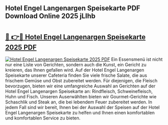 ## Hotel Engel Langenargen Speisekarte PDF Download Online 2025 jLIhb

# <h2><a href="http://gccpko.nevu.top/?p=Hotel+Engel+Langenargen+Speisekarte">🔗 👉🔴 Hotel Engel Langenargen Speisekarte 2025 PDF</a></h2>

[![Hotel Engel Langenargen Speisekarte 2025 PDF](https://i.imgur.com/dBaPXMq.png)](http://gccpko.nevu.top/?p=Hotel+Engel+Langenargen+Speisekarte)
Ein Essensmenü ist nicht nur eine Liste von Gerichten, sondern auch die Kunst, ein Gericht zu kreieren, das Ihnen gefallen wird. Auf der Hotel Engel Langenargen Speisekarte unserer Cafeteria finden Sie viele frische Salate, die aus frischem Gemüse und Obst zubereitet werden. Für diejenigen, die Fleisch bevorzugen, bieten wir eine umfangreiche Auswahl an Gerichten auf der Hotel Engel Langenargen Speisekarte an: Rindfleisch, Schweinefleisch, Huhn und Fisch. Unseren Auserwählten bieten wir Gourmet-Gerichte wie Schaschlik und Steak an, die bei lebendem Feuer zubereitet werden. In jedem Fall sind wir bereit, Ihnen bei der Auswahl der Speisen auf der Hotel Engel Langenargen Speisekarte zu helfen und Ihnen einen komfortablen und komfortablen Service zu bieten.
